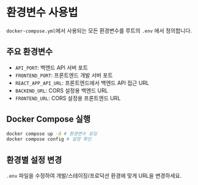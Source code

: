 # 환경변수 사용법
`docker-compose.yml`에서 사용되는 모든 환경변수를 루트의 `.env` 에서 정의합니다.

## 주요 환경변수
- `API_PORT`: 백엔드 API 서버 포트
- `FRONTEND_PORT`: 프론트엔드 개발 서버 포트
- `REACT_APP_API_URL`: 프론트엔드에서 백엔드 API 접근 URL
- `BACKEND_URL`: CORS 설정용 백엔드 URL
- `FRONTEND_URL`: CORS 설정용 프론트엔드 URL

## Docker Compose 실행
```bash
docker compose up -d # 환경변수 로딩
docker compose config # 설정 확인
```

## 환경별 설정 변경
`.env` 파일을 수정하여 개발/스테이징/프로덕션 환경에 맞게 URL을 변경하세요. 